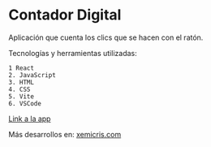 # Contador Digital
  Aplicación que cuenta los clics que se hacen con el ratón.

  Tecnologías y herramientas utilizadas:
  
    1 React
    2. JavaScript
    3. HTML
    4. CSS
    5. Vite
    6. VSCode
  
  [Link a la app](https://xemicris.github.io/Contador-Digital/)
  
  Más desarrollos en: [xemicris.com](https://xemicris.com)
